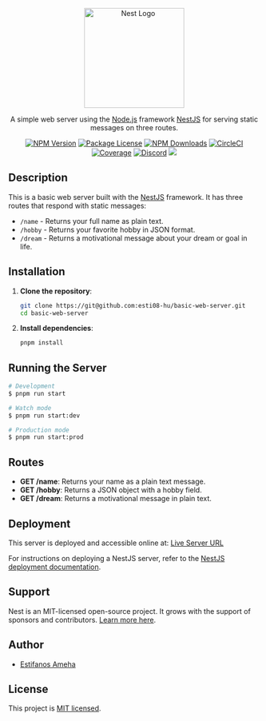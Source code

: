 <p align="center">
  <a href="http://nestjs.com/" target="blank"><img src="https://nestjs.com/img/logo-small.svg" width="200" alt="Nest Logo" /></a>
</p>

  <p align="center">A simple web server using the <a href="http://nodejs.org" target="_blank">Node.js</a> framework <a href="http://nestjs.com/" target="_blank">NestJS</a> for serving static messages on three routes.</p>
    <p align="center">
<a href="https://www.npmjs.com/~nestjscore" target="_blank"><img src="https://img.shields.io/npm/v/@nestjs/core.svg" alt="NPM Version" /></a>
<a href="https://www.npmjs.com/~nestjscore" target="_blank"><img src="https://img.shields.io/npm/l/@nestjs/core.svg" alt="Package License" /></a>
<a href="https://www.npmjs.com/~nestjscore" target="_blank"><img src="https://img.shields.io/npm/dm/@nestjs/common.svg" alt="NPM Downloads" /></a>
<a href="https://circleci.com/gh/nestjs/nest" target="_blank"><img src="https://img.shields.io/circleci/build/github/nestjs/nest/master" alt="CircleCI" /></a>
<a href="https://coveralls.io/github/nestjs/nest?branch=master" target="_blank"><img src="https://coveralls.io/repos/github/nestjs/nest/badge.svg?branch=master#9" alt="Coverage" /></a>
<a href="https://discord.gg/G7Qnnhy" target="_blank"><img src="https://img.shields.io/badge/discord-online-brightgreen.svg" alt="Discord"/></a>
  <a href="https://paypal.me/kamilmysliwiec" target="_blank"><img src="https://img.shields.io/badge/Donate-PayPal-ff3f59.svg"/></a>
</p>

## Description

This is a basic web server built with the [NestJS](https://nestjs.com/) framework. It has three routes that respond with static messages:

- `/name` - Returns your full name as plain text.
- `/hobby` - Returns your favorite hobby in JSON format.
- `/dream` - Returns a motivational message about your dream or goal in life.

## Installation

1. **Clone the repository**:
   ```bash
   git clone https://git@github.com:esti08-hu/basic-web-server.git
   cd basic-web-server
   ```

2. **Install dependencies**:
   ```bash
   pnpm install
   ```

## Running the Server

```bash
# Development
$ pnpm run start

# Watch mode
$ pnpm run start:dev

# Production mode
$ pnpm run start:prod
```

## Routes

- **GET /name**: Returns your name as a plain text message.
- **GET /hobby**: Returns a JSON object with a hobby field.
- **GET /dream**: Returns a motivational message in plain text.

## Deployment

This server is deployed and accessible online at: [Live Server URL](https://your-live-server-link.com)

For instructions on deploying a NestJS server, refer to the [NestJS deployment documentation](https://docs.nestjs.com/faq/deployment).

## Support

Nest is an MIT-licensed open-source project. It grows with the support of sponsors and contributors. [Learn more here](https://docs.nestjs.com/support).

## Author

- [Estifanos Ameha](https://github.com/yourusername)

## License

This project is [MIT licensed](LICENSE).
